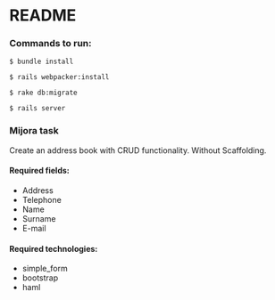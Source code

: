 # README

### Commands to run:
```
$ bundle install

$ rails webpacker:install
 
$ rake db:migrate

$ rails server
```

### Mijora task

Create an address book with CRUD functionality. Without Scaffolding.

#### Required fields:
- Address
- Telephone
- Name
- Surname
- E-mail

#### Required technologies:
- simple_form
- bootstrap
- haml